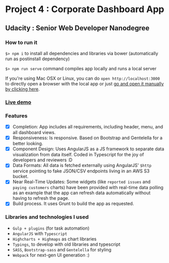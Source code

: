 # Project 4 : Corporate Dashboard App
## Udacity : Senior Web Developer Nanodegree

### How to run it
`$> npm i` to install all dependencies and libraries via bower (automatically run as postinstall dependency)

`$> npm run serve` command compiles app locally and runs a local server

If you're using Mac OSX or Linux, you can do `open http://localhost:3000` to directly open a browser with the local app or just [go and open it manually by clicking here](http://localhost:3000).

### [Live demo](https://sheniff.github.io/Udacity-SWDN-P3-RestaurantReviewerApp/)

### Features
* [x] Completion: App includes all requirements, including header, menu, and all dashboard views.
* [x] Responsiveness: Is responsive. Based on Bootstrap and Gentelella for a better looking.
* [x] Component Design: Uses AngularJS as a JS framework to separate data visualization from data itself. Coded in Typescript for the joy of developers and reviewers :D
* [x] Data Formats: All data is fetched externally using AngularJS' `$http` service pointing to fake JSON/CSV endpoints living in an AWS S3 bucket.
* [x] Near Real-Time Updates: Some widgets (like `reported issues` and `paying customers` charts) have been provided with real-time data polling as an example that the app can refresh data automatically without having to refresh the page.
* [x] Build process. It uses Grunt to build the app as requested.

### Libraries and technologies I used
* `Gulp + plugins` (for task automation)
* `AngularJS` with `Typescript`
* `Highcharts + Highmaps` as chart libraries
* `Typings`, to develop with old libraries and typescript
* `SASS`, `Bootstrap-sass` and `Gentelella` for styling
* `Webpack` for next-gen UI generation :)
